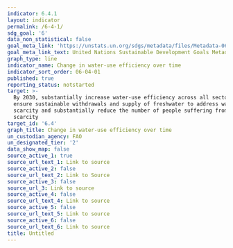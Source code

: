 ```yaml
---
indicator: 6.4.1
layout: indicator
permalink: /6-4-1/
sdg_goal: '6'
data_non_statistical: false
goal_meta_link: 'https://unstats.un.org/sdgs/metadata/files/Metadata-06-04-01.pdf'
goal_meta_link_text: United Nations Sustainable Development Goals Metadata (pdf 428kB)
graph_type: line
indicator_name: Change in water-use efficiency over time
indicator_sort_order: 06-04-01
published: true
reporting_status: notstarted
target: >-
  By 2030, substantially increase water-use efficiency across all sectors and
  ensure sustainable withdrawals and supply of freshwater to address water
  scarcity and substantially reduce the number of people suffering from water
  scarcity
target_id: '6.4'
graph_title: Change in water-use efficiency over time
un_custodian_agency: FAO
un_designated_tier: '2'
data_show_map: false
source_active_1: true
source_url_text_1: Link to source
source_active_2: false
source_url_text_2: Link to Source
source_active_3: false
source_url_3: Link to source
source_active_4: false
source_url_text_4: Link to source
source_active_5: false
source_url_text_5: Link to source
source_active_6: false
source_url_text_6: Link to source
title: Untitled
---
```

